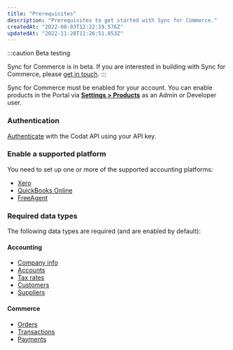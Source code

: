 ```yaml
---
title: "Prerequisites"
description: "Prerequisites to get started with Sync for Commerce."
createdAt: "2022-08-03T12:22:19.576Z"
updatedAt: "2022-11-28T11:26:51.853Z"
---
```


:::caution Beta testing

Sync for Commerce is in beta. If you are interested in building with Sync for Commerce, please [get in touch](mailto:sync-for-commerce@codat.io).
:::

Sync for Commerce must be enabled for your account. You can enable products in the Portal via [**Settings > Products**](https://app.codat.io/settings/products) as an Admin or Developer user.

### Authentication

[Authenticate](https://docs.codat.io/reference/authentication) with the Codat API using your API key.

### Enable a supported platform

You need to set up one or more of the supported accounting platforms:

- [Xero](https://docs.codat.io/docs/accounting-xero)
- [QuickBooks Online](https://docs.codat.io/docs/accounting-quickbooksonline)
- [FreeAgent](https://docs.codat.io/docs/accounting-freeagent)

### Required data types

The following data types are required (and are enabled by default):

#### Accounting

- [Company info](https://docs.codat.io/docs/datamodel-accounting-company)
- [Accounts](https://docs.codat.io/docs/datamodel-accounting-chartofaccounts)
- [Tax rates](https://docs.codat.io/docs/datamodel-accounting-taxrates)
- [Customers](https://docs.codat.io/docs/datamodel-accounting-customers)
- [Suppliers](https://docs.codat.io/docs/datamodel-accounting-suppliers)

#### Commerce

- [Orders](https://docs.codat.io/docs/datamodel-commerce-orders)
- [Transactions](https://docs.codat.io/docs/datamodel-commerce-transactions)
- [Payments](https://docs.codat.io/docs/datamodel-commerce-payments)
